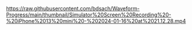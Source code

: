 https://raw.githubusercontent.com/bdsach/Waveform-Progress/main/thumbnail/Simulator%20Screen%20Recording%20-%20iPhone%2013%20mini%20-%202024-01-16%20at%2021.12.28.mp4
